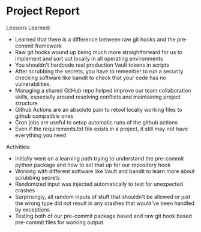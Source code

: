 # Project Report

Lessons Learned: <br/>
- Learned that there is a difference between raw git hooks and the pre-commit framework
- Raw git hooks wound up being much more straightforward for us to implement and sort out locally in all operating environments
- You shouldn't hardcode real production Vault tokens in scripts
- After scrubbing the secrets, you have to remember to run a security checking software like bandit to check that your code has no vulnerabilities.
- Managing a shared GitHub repo helped improve our team collaboration skills, especially around resolving conflicts and maintaining project structure.
- Github Actions are an absolute pain to retool locally working files to github compatible ones
- Cron jobs are useful to setup automatic runs of the github actions
- Even if the requirements.txt file exists in a project, it still may not have everything you need

Activities: <br/>
- Initially went on a learning path trying to understand the pre-commit python package and how to set that up for our repository hook
- Working with different software like Vault and bandit to learn more about scrubbing secrets
- Randomized input was injected automatically to test for unexpected crashes
- Surprisingly, all random inputs of stuff that shouldn't be allowed or just the wrong type did not result in any crashes that would've been handled by exceptions
- Testing both of our pre-commit package based and raw git hook based pre-commit files for working output

